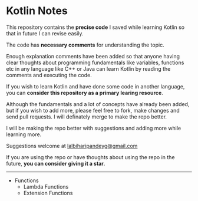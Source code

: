 # Kotlin Notes
This repository contains the **precise code** I saved while learning Kotlin so that in future I can revise easily.  
  
The code has **necessary comments** for understanding the topic.
  
Enough explanation comments have been added so that anyone having clear thoughts about programming fundamentals like variables, functions etc in any language like C++ or Java can learn Kotlin by reading the comments and executing the code.  
  
If you wish to learn Kotlin and have done some code in another language, you can **consider this repository as a primary learing resource**. 
  
Although the fundamentals and a lot of concepts have already been added, but if you wish to add more, please feel free to fork, make changes and send pull requests.
I will definately merge to make the repo better.

I will be making the repo better with suggestions and adding more while learning more.  
  
Suggestions welcome at lalbiharipandeyg@gmail.com

If you are using the repo or have thoughts about using the repo in the future, **you can consider giving it a star**.
<hr>

- Functions
  * Lambda Functions
  * Extension Functions
